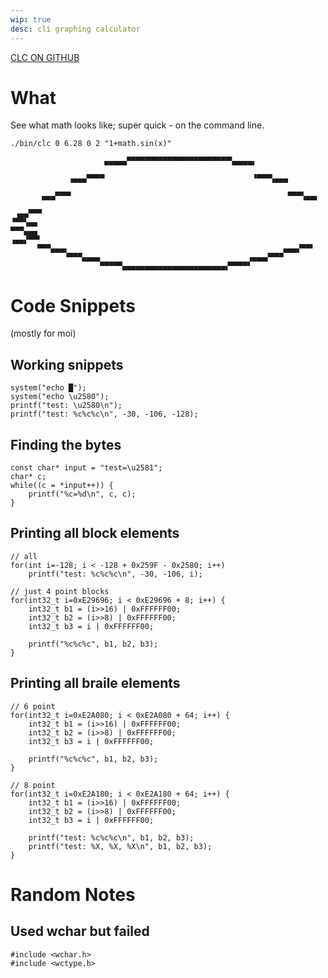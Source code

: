 ```yaml
---
wip: true
desc: cli graphing calculator
---
```


[CLC ON GITHUB](https://github.com/jmptable/clc)

What
====

See what math looks like; super quick - on the command line.

    ./bin/clc 0 6.28 0 2 "1+math.sin(x)"

                         ▄▄▄▄▄▀▀▀▀▀▀▀▀▀▀▀▀▀▀▀▀▀▀▀▀▀▀▀▚▄▄▄▄▖              

                 ▗▄▄▄▀▀▀▀                                 ▝▀▀▀▚▄▄▄       

           ▄▄▄▀▀▀▘                                                ▀▀▀▚▄▄▖

     ▗▄▄▀▀▀                                                             ▝▀▀▚▄▄
    ▀▀▀▄▄▄                                                             ▗▄▄▞▀▀▘                                                                   
          ▀▀▀▄▄▄▖                                                ▄▄▄▞▀▀▘                                                                         
                ▝▀▀▀▄▄▄▄                                 ▗▄▄▄▞▀▀▀                                                                                
                        ▀▀▀▀▀▄▄▄▄▄▄▄▄▄▄▄▄▄▄▄▄▄▄▄▄▄▄▄▞▀▀▀▀▘                                                                                      

Code Snippets
=============
(mostly for moi)

Working snippets
----------------

	system("echo █");
	system("echo \u2580");
	printf("test: \u2580\n");
	printf("test: %c%c%c\n", -30, -106, -128);
	
Finding the bytes
-----------------

	const char* input = "test=\u2581";
	char* c;
	while((c = *input++)) {
		printf("%c=%d\n", c, c);
	}
	
Printing all block elements
---------------------------

	// all
	for(int i=-128; i < -128 + 0x259F - 0x2580; i++)
		printf("test: %c%c%c\n", -30, -106, i);

	// just 4 point blocks
	for(int32_t i=0xE29696; i < 0xE29696 + 8; i++) {
		int32_t b1 = (i>>16) | 0xFFFFFF00;
		int32_t b2 = (i>>8) | 0xFFFFFF00;
		int32_t b3 = i | 0xFFFFFF00;

		printf("%c%c%c", b1, b2, b3);
	}
	
Printing all braile elements
----------------------------

	// 6 point
	for(int32_t i=0xE2A080; i < 0xE2A080 + 64; i++) {
		int32_t b1 = (i>>16) | 0xFFFFFF00;
		int32_t b2 = (i>>8) | 0xFFFFFF00;
		int32_t b3 = i | 0xFFFFFF00;

		printf("%c%c%c", b1, b2, b3);
	}

	// 8 point
	for(int32_t i=0xE2A180; i < 0xE2A180 + 64; i++) {
		int32_t b1 = (i>>16) | 0xFFFFFF00;
		int32_t b2 = (i>>8) | 0xFFFFFF00;
		int32_t b3 = i | 0xFFFFFF00;

		printf("test: %c%c%c\n", b1, b2, b3);
		printf("test: %X, %X, %X\n", b1, b2, b3);
	}

Random Notes
============

Used wchar but failed
---------------------

	#include <wchar.h>
	#include <wctype.h>

